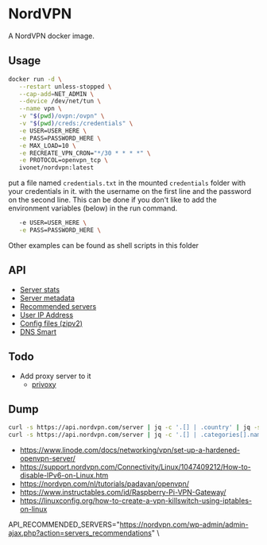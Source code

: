 # NordVPN

A NordVPN docker image.

## Usage

```bash
docker run -d \
   --restart unless-stopped \
   --cap-add=NET_ADMIN \
   --device /dev/net/tun \
   --name vpn \
   -v "$(pwd)/ovpn:/ovpn" \
   -v "$(pwd)/creds:/credentials" \
   -e USER=USER_HERE \
   -e PASS=PASSWORD_HERE \
   -e MAX_LOAD=10 \
   -e RECREATE_VPN_CRON="*/30 * * * *" \
   -e PROTOCOL=openvpn_tcp \
   ivonet/nordvpn:latest
```

put a file named `credentials.txt` in the mounted `credentials` folder with your credentials in it.
with the username on the first line and the password on the second line.
This can be done if you don't like to add the environment variables (below) in the run command.

```bash
   -e USER=USER_HERE \
   -e PASS=PASSWORD_HERE \
```

Other examples can be found as shell scripts in this folder

## API

* [Server stats](https://nordvpn.com/api/server/stats)
* [Server metadata](https://api.nordvpn.com/server) 
* [Recommended servers](https://nordvpn.com/wp-admin/admin-ajax.php?action=servers_recommendations)
* [User IP Address](https://api.nordvpn.com/user/address)
* [Config files (zipv2)](https://api.nordvpn.com/files/zipv2)
* [DNS Smart](https://api.nordvpn.com/dns/smart)

## Todo

- Add proxy server to it
    - [privoxy](https://www.privoxy.org/user-manual/installation.html)



## Dump

```bash
curl -s https://api.nordvpn.com/server | jq -c '.[] | .country' | jq -s -a -c 'unique | .[]'
curl -s https://api.nordvpn.com/server | jq -c '.[] | .categories[].name' | jq -s -a -c 'unique | .[]'
```

- https://www.linode.com/docs/networking/vpn/set-up-a-hardened-openvpn-server/
- https://support.nordvpn.com/Connectivity/Linux/1047409212/How-to-disable-IPv6-on-Linux.htm
- https://nordvpn.com/nl/tutorials/padavan/openvpn/
- https://www.instructables.com/id/Raspberry-Pi-VPN-Gateway/
- https://linuxconfig.org/how-to-create-a-vpn-killswitch-using-iptables-on-linux


API_RECOMMENDED_SERVERS="https://nordvpn.com/wp-admin/admin-ajax.php?action=servers_recommendations" \
